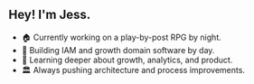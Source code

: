 ## Hey! I'm Jess.

- 🏠 Currently working on a play-by-post RPG by night.
- 🚗 Building IAM and growth domain software by day.
- 🌱 Learning deeper about growth, analytics, and product.
- 🏛️ Always pushing architecture and process improvements.
